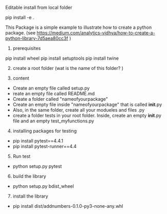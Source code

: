 Editable install from local folder

pip install -e .




This Package is a simple example to illustrate how to create a python package.
(see https://medium.com/analytics-vidhya/how-to-create-a-python-library-7d5aea80cc3f )

1) prerequisites

pip install wheel
pip install setuptools
pip install twine


2) create a root folder (wat is the name of this folder? )

3) content

- Create an empty file called setup.py
- reate an empty file called README.md
- Create a folder called "nameofyourpackage"
- Create an empty file inside "nameofyourpackage" that is called __init__.py
- Also, in the same folder, create all your modueles and files .py
- create a folder tests in your root folder. Inside, create an empty __init__.py file and an empty test\_myfunctions.py


4) installing packages for testing

- pip install pytest==4.4.1
- pip install pytest-runner==4.4

5) Run test 
- python setup.py pytest

6) build the library
- python setup.py bdist\_wheel

7) install the library
- pip install dist/addnumbers-0.1.0-py3-none-any.whl

